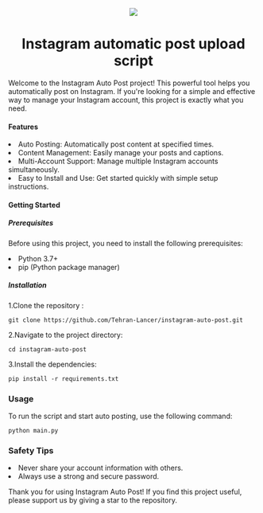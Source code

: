 <p align='center'>
 <img src="https://tehranlancer.com/media/2023/06/logo_lancer_h-2-copy.png">
</p>
<h1 align='center'>Instagram automatic post upload script</h1>
<p>Welcome to the Instagram Auto Post project! This powerful tool helps you automatically post on Instagram. If you're looking for a simple and effective way to manage your Instagram account, this project is exactly what you need.</p>
<h4>Features</h4>
<ui>
  <li>Auto Posting: Automatically post content at specified times.</li>
  <li>Content Management: Easily manage your posts and captions.</li>
  <li>Multi-Account Support: Manage multiple Instagram accounts simultaneously.</li>
  <li>Easy to Install and Use: Get started quickly with simple setup instructions.</li>
</ui> 
<h4>Getting Started</h4>
<h5>Prerequisites</h5>
<p>Before using this project, you need to install the following prerequisites:</p>
<ui>
  <li>Python 3.7+</li>
  <li>pip (Python package manager)</li>
  
</ui> 
<h5>Installation</h5>
<p>1.Clone the repository :</p>

    git clone https://github.com/Tehran-Lancer/instagram-auto-post.git
<p>2.Navigate to the project directory:</p>

    cd instagram-auto-post
<p>3.Install the dependencies:</p>

    pip install -r requirements.txt
<h3>Usage</h3>
<p>To run the script and start auto posting, use the following command:</p>

    python main.py

<h3>Safety Tips</h3>
<ui>
 <li>Never share your account information with others.</li>
 <li>Always use a strong and secure password.</li>
</ui>


<p>Thank you for using Instagram Auto Post! If you find this project useful, please support us by giving a star to the repository.</p>
